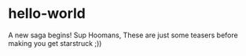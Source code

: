 # hello-world
A new saga begins!
Sup Hoomans,
These are just some teasers before making you get starstruck ;))
